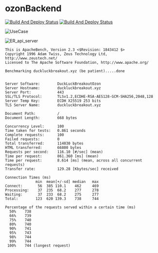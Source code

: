 # ozonBackend
[![Build And Deploy Status](https://github.com/DuckLuckBreakout/web/actions/workflows/build.yaml/badge.svg)](https://github.com/DuckLuckBreakout/web/actions/workflows/build.yaml)
[![Build And Deploy Status](https://github.com/DuckLuckBreakout/web/actions/workflows/s3.yaml/badge.svg)](https://github.com/DuckLuckBreakout/web/actions/workflows/s3.yaml)

![UseCase](https://user-images.githubusercontent.com/49189299/149818532-2ff952ac-0eed-4bf5-a736-3b07594b0866.png)

![ER_api_server](https://user-images.githubusercontent.com/49189299/149835182-2e9260f8-d665-4fc5-abb5-bf98c8bc7aa5.png)

```
This is ApacheBench, Version 2.3 <$Revision: 1843412 $>
Copyright 1996 Adam Twiss, Zeus Technology Ltd, http://www.zeustech.net/
Licensed to The Apache Software Foundation, http://www.apache.org/

Benchmarking duckluckbreakout.xyz (be patient).....done


Server Software:        DuckLuckBreakoutOzon
Server Hostname:        duckluckbreakout.xyz
Server Port:            443
SSL/TLS Protocol:       TLSv1.2,ECDHE-RSA-AES128-GCM-SHA256,2048,128
Server Temp Key:        ECDH X25519 253 bits
TLS Server Name:        duckluckbreakout.xyz

Document Path:          /
Document Length:        668 bytes

Concurrency Level:      100
Time taken for tests:   0.861 seconds
Complete requests:      100
Failed requests:        0
Total transferred:      114030 bytes
HTML transferred:       66800 bytes
Requests per second:    116.10 [#/sec] (mean)
Time per request:       861.360 [ms] (mean)
Time per request:       8.614 [ms] (mean, across all concurrent requests)
Transfer rate:          129.28 [Kbytes/sec] received

Connection Times (ms)
              min  mean[+/-sd] median   max
Connect:       56  385 110.1    462     469
Processing:    37  235  68.2    277     278
Waiting:       37  233  68.2    275     277
Total:        123  620 139.3    738     744

Percentage of the requests served within a certain time (ms)
  50%    738
  66%    739
  75%    740
  80%    740
  90%    741
  95%    743
  98%    744
  99%    744
 100%    744 (longest request)
```
